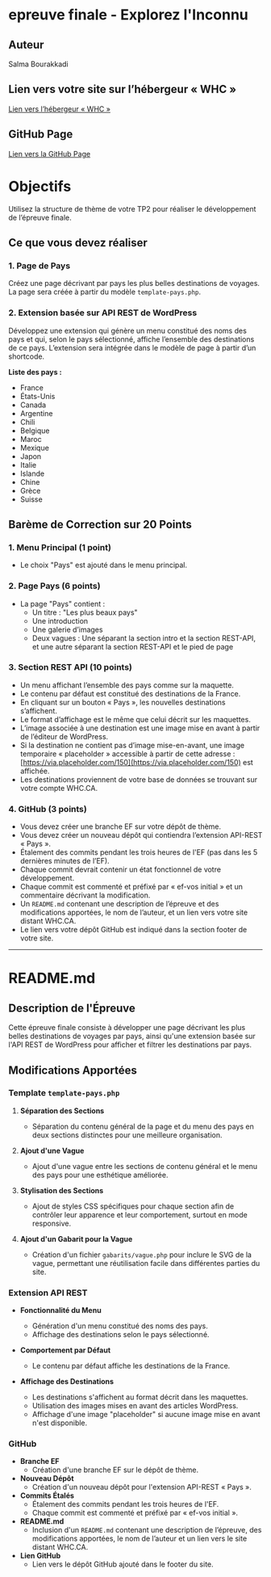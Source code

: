 # epreuve finale - Explorez l'Inconnu 

## Auteur
Salma Bourakkadi
##	Lien vers votre site sur l’hébergeur « WHC »
[Lien vers l’hébergeur « WHC »](https://gftnth00.mywhc.ca/tim11/)

## GitHub Page
[Lien vers la GitHub Page](https://2025242.github.io/4w4-2024/)

# Objectifs
Utilisez la structure de thème de votre TP2 pour réaliser le développement de l’épreuve finale.

## Ce que vous devez réaliser

### 1. Page de Pays
Créez une page décrivant par pays les plus belles destinations de voyages. La page sera créée à partir du modèle `template-pays.php`.

### 2. Extension basée sur API REST de WordPress
Développez une extension qui génère un menu constitué des noms des pays et qui, selon le pays sélectionné, affiche l’ensemble des destinations de ce pays. L’extension sera intégrée dans le modèle de page à partir d’un shortcode.

**Liste des pays :**
- France
- États-Unis
- Canada
- Argentine
- Chili
- Belgique
- Maroc
- Mexique
- Japon
- Italie
- Islande
- Chine
- Grèce
- Suisse

## Barème de Correction sur 20 Points

### 1. Menu Principal (1 point)
- Le choix "Pays" est ajouté dans le menu principal.

### 2. Page Pays (6 points)
- La page "Pays" contient :
  - Un titre : "Les plus beaux pays"
  - Une introduction
  - Une galerie d’images
  - Deux vagues : Une séparant la section intro et la section REST-API, et une autre séparant la section REST-API et le pied de page

### 3. Section REST API (10 points)
- Un menu affichant l’ensemble des pays comme sur la maquette.
- Le contenu par défaut est constitué des destinations de la France.
- En cliquant sur un bouton « Pays », les nouvelles destinations s’affichent.
- Le format d’affichage est le même que celui décrit sur les maquettes.
- L’image associée à une destination est une image mise en avant à partir de l’éditeur de WordPress.
- Si la destination ne contient pas d’image mise-en-avant, une image temporaire « placeholder » accessible à partir de cette adresse : [https://via.placeholder.com/150](https://via.placeholder.com/150) est affichée.
- Les destinations proviennent de votre base de données se trouvant sur votre compte WHC.CA.

### 4. GitHub (3 points)
- Vous devez créer une branche EF sur votre dépôt de thème.
- Vous devez créer un nouveau dépôt qui contiendra l’extension API-REST « Pays ».
- Étalement des commits pendant les trois heures de l'EF (pas dans les 5 dernières minutes de l’EF).
- Chaque commit devrait contenir un état fonctionnel de votre développement.
- Chaque commit est commenté et préfixé par « ef-vos initial » et un commentaire décrivant la modification.
- Un `README.md` contenant une description de l’épreuve et des modifications apportées, le nom de l’auteur, et un lien vers votre site distant WHC.CA.
- Le lien vers votre dépôt GitHub est indiqué dans la section footer de votre site.

---

# README.md

## Description de l'Épreuve

Cette épreuve finale consiste à développer une page décrivant les plus belles destinations de voyages par pays, ainsi qu'une extension basée sur l'API REST de WordPress pour afficher et filtrer les destinations par pays.

## Modifications Apportées

### Template `template-pays.php`

1. **Séparation des Sections**
    - Séparation du contenu général de la page et du menu des pays en deux sections distinctes pour une meilleure organisation.

2. **Ajout d'une Vague**
    - Ajout d'une vague entre les sections de contenu général et le menu des pays pour une esthétique améliorée.

3. **Stylisation des Sections**
    - Ajout de styles CSS spécifiques pour chaque section afin de contrôler leur apparence et leur comportement, surtout en mode responsive.

4. **Ajout d'un Gabarit pour la Vague**
    - Création d'un fichier `gabarits/vague.php` pour inclure le SVG de la vague, permettant une réutilisation facile dans différentes parties du site.

### Extension API REST

- **Fonctionnalité du Menu**
    - Génération d'un menu constitué des noms des pays.
    - Affichage des destinations selon le pays sélectionné.

- **Comportement par Défaut**
    - Le contenu par défaut affiche les destinations de la France.

- **Affichage des Destinations**
    - Les destinations s'affichent au format décrit dans les maquettes.
    - Utilisation des images mises en avant des articles WordPress.
    - Affichage d'une image "placeholder" si aucune image mise en avant n'est disponible.

### GitHub

- **Branche EF**
    - Création d'une branche EF sur le dépôt de thème.
- **Nouveau Dépôt**
    - Création d'un nouveau dépôt pour l'extension API-REST « Pays ».
- **Commits Étalés**
    - Étalement des commits pendant les trois heures de l'EF.
    - Chaque commit est commenté et préfixé par « ef-vos initial ».
- **README.md**
    - Inclusion d'un `README.md` contenant une description de l’épreuve, des modifications apportées, le nom de l’auteur et un lien vers le site distant WHC.CA.
- **Lien GitHub**
    - Lien vers le dépôt GitHub ajouté dans le footer du site.

